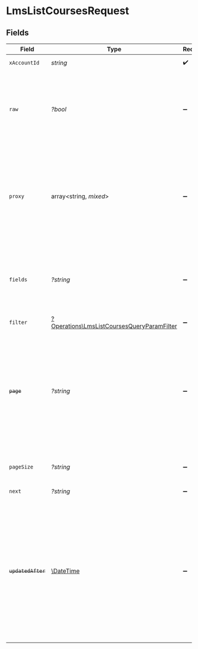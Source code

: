# LmsListCoursesRequest


## Fields

| Field                                                                                                                                                                                                                         | Type                                                                                                                                                                                                                          | Required                                                                                                                                                                                                                      | Description                                                                                                                                                                                                                   | Example                                                                                                                                                                                                                       |
| ----------------------------------------------------------------------------------------------------------------------------------------------------------------------------------------------------------------------------- | ----------------------------------------------------------------------------------------------------------------------------------------------------------------------------------------------------------------------------- | ----------------------------------------------------------------------------------------------------------------------------------------------------------------------------------------------------------------------------- | ----------------------------------------------------------------------------------------------------------------------------------------------------------------------------------------------------------------------------- | ----------------------------------------------------------------------------------------------------------------------------------------------------------------------------------------------------------------------------- |
| `xAccountId`                                                                                                                                                                                                                  | *string*                                                                                                                                                                                                                      | :heavy_check_mark:                                                                                                                                                                                                            | The account identifier                                                                                                                                                                                                        |                                                                                                                                                                                                                               |
| `raw`                                                                                                                                                                                                                         | *?bool*                                                                                                                                                                                                                       | :heavy_minus_sign:                                                                                                                                                                                                            | Indicates that the raw request result should be returned in addition to the mapped result (default value is false)                                                                                                            |                                                                                                                                                                                                                               |
| `proxy`                                                                                                                                                                                                                       | array<string, *mixed*>                                                                                                                                                                                                        | :heavy_minus_sign:                                                                                                                                                                                                            | Query parameters that can be used to pass through parameters to the underlying provider request by surrounding them with 'proxy' key                                                                                          |                                                                                                                                                                                                                               |
| `fields`                                                                                                                                                                                                                      | *?string*                                                                                                                                                                                                                     | :heavy_minus_sign:                                                                                                                                                                                                            | The comma separated list of fields that will be returned in the response (if empty, all fields are returned)                                                                                                                  | id,remote_id,external_reference,content_ids,remote_content_ids,title,description,languages,cover_url,url,active,duration,categories,skills,updated_at,created_at,content,provider,localizations,authors,unified_custom_fields |
| `filter`                                                                                                                                                                                                                      | [?Operations\LmsListCoursesQueryParamFilter](../../Models/Operations/LmsListCoursesQueryParamFilter.md)                                                                                                                       | :heavy_minus_sign:                                                                                                                                                                                                            | LMS Courses Filter                                                                                                                                                                                                            |                                                                                                                                                                                                                               |
| ~~`page`~~                                                                                                                                                                                                                    | *?string*                                                                                                                                                                                                                     | :heavy_minus_sign:                                                                                                                                                                                                            | : warning: ** DEPRECATED **: This will be removed in a future release, please migrate away from it as soon as possible.<br/><br/>The page number of the results to fetch                                                      |                                                                                                                                                                                                                               |
| `pageSize`                                                                                                                                                                                                                    | *?string*                                                                                                                                                                                                                     | :heavy_minus_sign:                                                                                                                                                                                                            | The number of results per page (default value is 25)                                                                                                                                                                          |                                                                                                                                                                                                                               |
| `next`                                                                                                                                                                                                                        | *?string*                                                                                                                                                                                                                     | :heavy_minus_sign:                                                                                                                                                                                                            | The unified cursor                                                                                                                                                                                                            |                                                                                                                                                                                                                               |
| ~~`updatedAfter`~~                                                                                                                                                                                                            | [\DateTime](https://www.php.net/manual/en/class.datetime.php)                                                                                                                                                                 | :heavy_minus_sign:                                                                                                                                                                                                            | : warning: ** DEPRECATED **: This will be removed in a future release, please migrate away from it as soon as possible.<br/><br/>Use a string with a date to only select results updated after that given date                | 2020-01-01T00:00:00.000Z                                                                                                                                                                                                      |